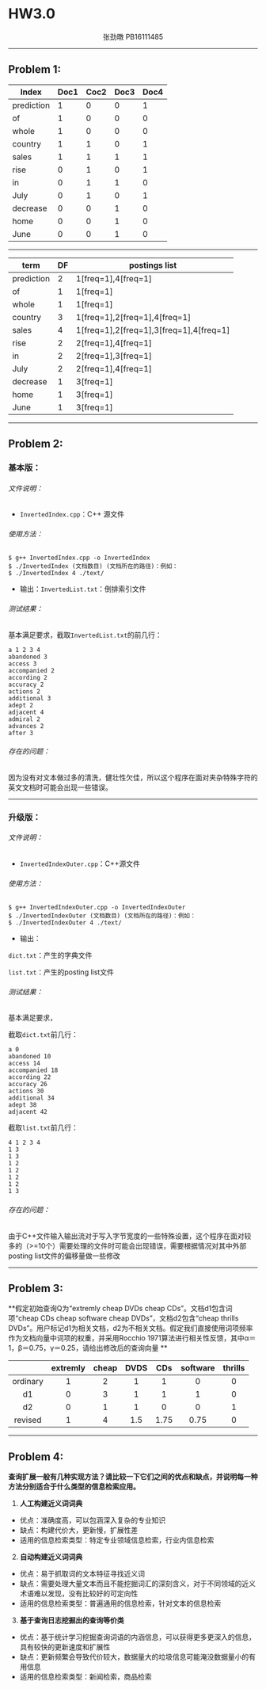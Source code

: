 # HW3.0

<center>张劲暾 PB16111485</center>

***

## Problem 1:

| Index | Doc1 | Coc2 | Doc3 | Doc4 |
| ----- | ---- | ---- | ---- | ---- |
|prediction|1|0|0|1|
|of        |1|0|0|0|
|whole     |1|0|0|0|
|country   |1|1|0|1|
|sales     |1|1|1|1|
|rise      |0|1|0|1|
|in        |0|1|1|0|
|July      |0|1|0|1|
|decrease  |0|0|1|0|
|home      |0|0|1|0|
|June      |0|0|1|0|

***
|term|DF|postings list|
|----|----|----|
|prediction|2|1[freq=1],4[freq=1]|
|of        |1|1[freq=1]|
|whole     |1|1[freq=1]|
|country   |3|1[freq=1],2[freq=1],4[freq=1]|
|sales     |4|1[freq=1],2[freq=1],3[freq=1],4[freq=1]|
|rise      |2|2[freq=1],4[freq=1]|
|in        |2|2[freq=1],3[freq=1]|
|July      |2|2[freq=1],4[freq=1]|
|decrease  |1|3[freq=1]|
|home      |1|3[freq=1]|
|June      |1|3[freq=1]|

***
## Problem 2:

### 基本版：

###### 文件说明：

* `InvertedIndex.cpp`：C++ 源文件

###### 使用方法：

```shell
$ g++ InvertedIndex.cpp -o InvertedIndex
$ ./InvertedIndex (文档数目) (文档所在的路径)：例如：
$ ./InvertedIndex 4 ./text/
```



* 输出：`InvertedList.txt`：倒排索引文件

###### 测试结果：

基本满足要求，截取``InvertedList.txt``的前几行：

```
a 1 2 3 4 
abandoned 3 
access 3 
accompanied 2 
according 2 
accuracy 2 
actions 2 
additional 3 
adept 2 
adjacent 4 
admiral 2 
advances 2 
after 3 
```



###### 存在的问题：

因为没有对文本做过多的清洗，健壮性欠佳，所以这个程序在面对夹杂特殊字符的英文文档时可能会出现一些错误。

***

### 升级版：
###### 文件说明：

* `InvertedIndexOuter.cpp`：C++源文件

###### 使用方法：

```shell
$ g++ InvertedIndexOuter.cpp -o InvertedIndexOuter
$ ./InvertedIndexOuter (文档数目) (文档所在的路径)：例如：
$ ./InvertedIndexOuter 4 ./text/
```

* 输出：

`dict.txt`：产生的字典文件

`list.txt`：产生的posting list文件

###### 测试结果：

基本满足要求，

截取`dict.txt`前几行：

```
a 0
abandoned 10
access 14
accompanied 18
according 22
accuracy 26
actions 30
additional 34
adept 38
adjacent 42
```



截取`list.txt`前几行：

```
4 1 2 3 4
1 3
1 3
1 2
1 2
1 2
1 2
1 3
```



###### 存在的问题：

由于C++文件输入输出流对于写入字节宽度的一些特殊设置，这个程序在面对较多的（>=10个）需要处理的文件时可能会出现错误，需要根据情况对其中外部posting list文件的偏移量做一些修改

***

## Problem 3:

**假定初始查询Q为“extremly cheap DVDs cheap CDs”。文档d1包含词项“cheap CDs cheap software cheap DVDs”，文档d2包含“cheap thrills DVDs”。用户标记d1为相关文档，d2为不相关文档。假定我们直接使用词项频率作为文档向量中词项的权重，并采用Rocchio 1971算法进行相关性反馈，其中α＝1，β＝0.75，γ＝0.25，请给出修改后的查询向量 **

|        | extremly | cheap | DVDS | CDs | software | thrills |
|:------:|:--------:|:-----:|:----:|:---:|:--------:|:-------:|
|ordinary|   1      |  2    |  1   |   1 |      0   |     0   |
|d1      |   0      |    3  |  1   |   1 |       1  |     0   |
|d2      |     0    |    1  |   1  |   0 |      0   |      1  |
|revised |     1    |    4  |  1.5 |1.75 |   0.75   |   0     |

***

## Problem 4:

**查询扩展一般有几种实现方法？请比较一下它们之间的优点和缺点，并说明每一种方法分别适合于什么类型的信息检索应用。**

1. **人工构建近义词词典**

* 优点：准确度高，可以包涵深入复杂的专业知识
* 缺点：构建代价大，更新慢，扩展性差
* 适用的信息检索类型：特定专业领域信息检索，行业内信息检索

2. **自动构建近义词词典**

* 优点：易于抓取词的文本特征寻找近义词
* 缺点：需要处理大量文本而且不能挖掘词汇的深刻含义，对于不同领域的近义术语难以发现，没有比较好的可定向性
* 适用的信息检索类型：普遍通用的信息检索，针对文本的信息检索

3. **基于查询日志挖掘出的查询等价类**

* 优点：基于统计学习挖掘查询词语的内涵信息，可以获得更多更深入的信息，具有较快的更新速度和扩展性
* 缺点：更新频繁会导致代价较大，数据量大的垃圾信息可能淹没数据量小的有用信息
* 适用的信息检索类型：新闻检索，商品检索
